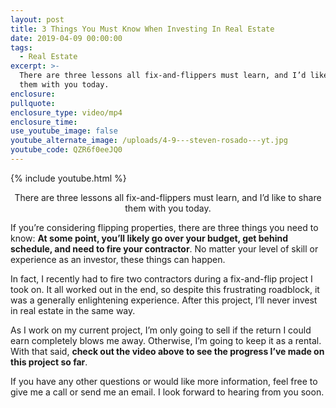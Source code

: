 ```yaml
---
layout: post
title: 3 Things You Must Know When Investing In Real Estate
date: 2019-04-09 00:00:00
tags:
  - Real Estate
excerpt: >-
  There are three lessons all fix-and-flippers must learn, and I’d like to share
  them with you today.
enclosure:
pullquote:
enclosure_type: video/mp4
enclosure_time:
use_youtube_image: false
youtube_alternate_image: /uploads/4-9---steven-rosado---yt.jpg
youtube_code: QZR6f0eeJQ0
---
```


{% include youtube.html %}

<center>There are three lessons all fix-and-flippers must learn, and I’d like to share them with you today.</center>

If you’re considering flipping properties, there are three things you need to know: **At some point, you’ll likely go over your budget, get behind schedule, and need to fire your contractor**. No matter your level of skill or experience as an investor, these things can happen.

In fact, I recently had to fire two contractors during a fix-and-flip project I took on. It all worked out in the end, so despite this frustrating roadblock, it was a generally enlightening experience. After this project, I’ll never invest in real estate in the same way.

As I work on my current project, I’m only going to sell if the return I could earn completely blows me away. Otherwise, I’m going to keep it as a rental. With that said, **check out the video above to see the progress I’ve made on this project so far**.

If you have any other questions or would like more information, feel free to give me a call or send me an email. I look forward to hearing from you soon.